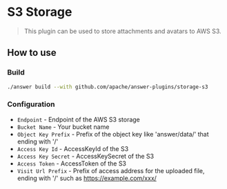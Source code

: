 # S3 Storage
> This plugin can be used to store attachments and avatars to AWS S3.

## How to use

### Build
```bash
./answer build --with github.com/apache/answer-plugins/storage-s3
```

### Configuration
- `Endpoint` -  Endpoint of the AWS S3 storage
- `Bucket Name` - Your bucket name
- `Object Key Prefix` - Prefix of the object key like 'answer/data/' that ending with '/'
- `Access Key Id` - AccessKeyId of the S3
- `Access Key Secret` - AccessKeySecret of the S3
- `Access Token` - AccessToken of the S3
- `Visit Url Prefix` - Prefix of access address for the uploaded file, ending with '/' such as https://example.com/xxx/